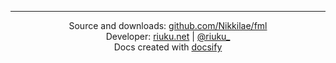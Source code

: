 
---

<div style="text-align: center">
Source and downloads: <a href="https://github.com/Nikkilae/fml">github.com/Nikkilae/fml</a><br/>
Developer: <a href="https://riuku.net">riuku.net</a> | <a href="https://twitter.com/riuku_">@riuku_</a><br/>
Docs created with <a href="https://docsify.js.org">docsify</a>
</div>
